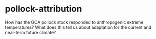 # pollock-attribution

How has the GOA pollock stock responded to anthropogenic extreme temperatures? What does this tell us about adaptation for the current and near-term future climate?